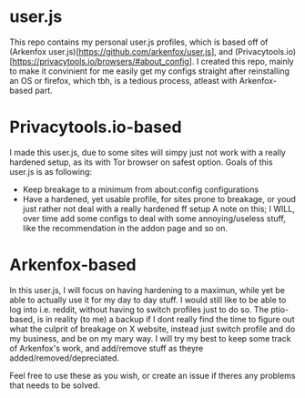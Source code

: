# user.js
This repo contains my personal user.js profiles, which is based off of (Arkenfox user.js)[https://github.com/arkenfox/user.js], and (Privacytools.io)[https://privacytools.io/browsers/#about_config].
I created this repo, mainly to make it convinient for me easily get my configs straight after reinstalling an OS or firefox, which tbh, is a tedious process, atleast with Arkenfox-based part.

# Privacytools.io-based
I made this user.js, due to some sites will simpy just not work with a really hardened setup, as its with Tor browser on safest option. 
Goals of this user.js is as following:
- Keep breakage to a minimum from about:config configurations
- Have a hardened, yet usable profile, for sites prone to breakage, or youd just rather not deal with a really hardened ff setup
A note on this; I WILL, over time add some configs to deal with some annoying/useless stuff, like the recommendation in the addon page and so on.

# Arkenfox-based
In this user.js, I will focus on having hardening to a maximun, while yet be able to actually use it for my day to day stuff.
I would still like to be able to log into i.e. reddit, without having to switch profiles just to do so.
The ptio-based, is in reality (to me) a backup if I dont really find the time to figure out what the culprit of breakage on X website, instead just switch profile and do my business, and be on my mary way. 
I will try my best to keep some track of Arkenfox's work, and add/remove stuff as theyre added/removed/depreciated.

Feel free to use these as you wish, or create an issue if theres any problems that needs to be solved.
